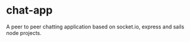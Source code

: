 # chat-app
A peer to peer chatting application based on socket.io, express and sails node projects.
